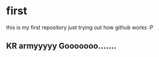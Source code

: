 # first
this is my first repository just trying out how github works :P

## KR armyyyyy Gooooooo.......
